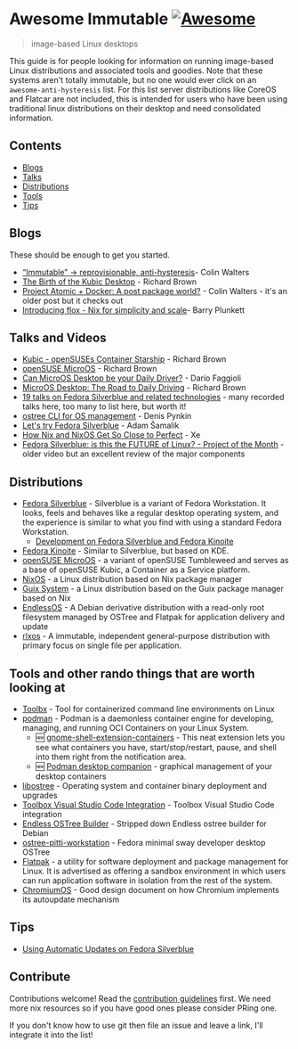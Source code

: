# Awesome Immutable [![Awesome](https://awesome.re/badge.svg)](https://awesome.re)

> image-based Linux desktops

This guide is for people looking for information on running image-based Linux distributions and associated tools and goodies. Note that these systems aren't totally immutable, but no one would ever click on an `awesome-anti-hysteresis` list. For this list server distributions like CoreOS and Flatcar are not included, this is intended for users who have been using traditional linux distributions on their desktop and need consolidated information. 

## Contents

- [Blogs](#blogs)
- [Talks](#talks)
- [Distributions](#distributions)
- [Tools](#tools)
- [Tips](#tips)

## Blogs

These should be enough to get you started.

- [“Immutable” → reprovisionable, anti-hysteresis](https://blog.verbum.org/2020/08/22/immutable-%E2%86%92-reprovisionable-anti-hysteresis/)- Colin Walters
- [The Birth of the Kubic Desktop](https://rootco.de/2017-11-16-hackweek-2017-conclusion/) - Richard Brown
- [Project Atomic + Docker: A post package world?](https://blog.verbum.org/2014/07/10/project-atomic-docker-a-post-package-world/) - Colin Walters - it's an older post but it checks out
- [Introducing flox - Nix for simplicity and scale](https://discourse.nixos.org/t/introducing-flox-nix-for-simplicity-and-scale/11275)- Barry Plunkett

## Talks and Videos

- [Kubic - openSUSEs Container Starship](https://speakerdeck.com/sysrich/kubic-opensuses-container-starship) - Richard Brown
- [openSUSE MicroOS](https://www.youtube.com/watch?v=nIwqzGbX-oc) - Richard Brown
- [Can MicroOS Desktop be your Daily Driver?](https://www.youtube.com/watch?v=6F7iCntjWB8) - Dario Faggioli
- [MicroOS Desktop: The Road to Daily Driving](https://www.youtube.com/watch?v=cZLckDUDYjw) - Richard Brown
- [19 talks on Fedora Silverblue and related technologies](https://silverblue.fedoraproject.org/elsewhere) - many recorded talks here, too many to list here, but worth it! 
- [ostree CLI for OS management](https://www.youtube.com/watch?v=B0xvrXkEwr4) - Denis Pynkin
- [Let's try Fedora Silverblue](https://www.youtube.com/watch?v=-hpV5l-gJnQ) - Adam Šamalik
- [How Nix and NixOS Get So Close to Perfect](https://christine.website/talks/nixos-pain-2021-11-10) - Xe
- [Fedora Silverblue: is this the FUTURE of Linux? - Project of the Month](https://www.youtube.com/watch?v=5TjIzUJtF-I) - older video but an excellent review of the major components

## Distributions

- [Fedora Silverblue](https://silverblue.fedoraproject.org/) - Silverblue is a variant of Fedora Workstation. It looks, feels and behaves like a regular desktop operating system, and the experience is similar to what you find with using a standard Fedora Workstation.
  - [Development on Fedora Silverblue and Fedora Kinoite](https://tim.siosm.fr/blog/2021/12/10/fedora-kinoite-silverblue-dev-guide/#development-using-flatpak)
- [Fedora Kinoite](https://kinoite.fedoraproject.org/) - Similar to Silverblue, but based on KDE.
- [openSUSE MicroOS](https://microos.opensuse.org/) - a variant of openSUSE Tumbleweed and serves as a base of openSUSE Kubic, a Container as a Service platform.
- [NixOS](https://nixos.org/) - a Linux distribution based on Nix package manager
- [Guix System](https://guix.gnu.org/) - a Linux distribution based on the Guix package manager based on Nix
- [EndlessOS](https://endlessos.com/home/) - A Debian derivative distribution with a read-only root filesystem managed by OSTree and Flatpak for application delivery and update
- [rlxos](https://rlxos.dev/) - A immutable, independent general-purpose distribution with primary focus on single file per application.

## Tools and other rando things that are worth looking at

- [Toolbx](https://github.com/containers/toolbox) - Tool for containerized command line environments on Linux 
- [podman](https://podman.io/) - Podman is a daemonless container engine for developing, managing, and running OCI Containers on your Linux System.
  - :new: [gnome-shell-extension-containers](https://github.com/rgolangh/gnome-shell-extension-containers) - This neat extension lets you see what containers you have, start/stop/restart, pause, and shell into them right from the notification area.
  - :new: [Podman desktop companion](https://iongion.github.io/podman-desktop-companion/) - graphical management of your desktop containers
- [libostree](https://github.com/ostreedev/ostree) - Operating system and container binary deployment and upgrades 
- [Toolbox Visual Studio Code Integration](https://github.com/owtaylor/toolbox-vscode) -  Toolbox Visual Studio Code integration 
- [Endless OSTree Builder](https://github.com/dbnicholson/deb-ostree-builder) - Stripped down Endless ostree builder for Debian 
- [ostree-pitti-workstation](https://github.com/martinpitt/ostree-pitti-workstation) - Fedora minimal sway developer desktop OSTree 
- [Flatpak](https://flatpak.org/) - a utility for software deployment and package management for Linux. It is advertised as offering a sandbox environment in which users can run application software in isolation from the rest of the system.
- [ChromiumOS](https://www.chromium.org/chromium-os/chromiumos-design-docs/filesystem-autoupdate/) - Good design document on how Chromium implements its autoupdate mechanism


## Tips

- [Using Automatic Updates on Fedora Silverblue](https://miabbott.github.io/2018/06/13/rpm-ostree-automatic-updates.html)

## Contribute

Contributions welcome! Read the [contribution guidelines](contributing.md) first. We need more nix resources so if you have good ones please consider PRing one.

If you don't know how to use git then file an issue and leave a link, I'll integrate it into the list!
